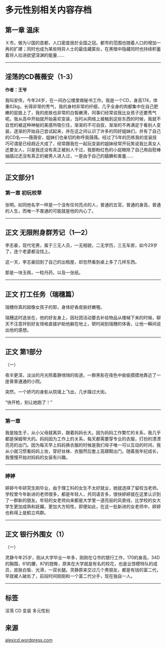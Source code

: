 # 多元性别相关内容存档

## 第一章 温床

Ｘ市。做为Ｕ国的首都，人口密度居於全国之冠。都市的范围也随着人口的增加一再的扩建；同时也成为某些特异人士的最佳藏匿处，在黑暗中隐藏同时也持续积蓄着将人拉进欲望深渊的能量……

---

## 淫荡的CD薇薇安（1-3）

**作者：王爷**

我叫安伟，今年24岁，在一间办公楼里做秘书工作。我是一个CD，身高174，体重62kg，长得非常的秀气，我的身材非常的纤细，几乎全身的肉都集中在自己肥嫩的屁股上了，我的皮肤也非常的白皙嫩滑，同事们经常说我比女孩子还要秀气呢。我从高中开始就开始喜欢变装，当时从网络上接触到这些东西的时候，我就不自觉的被这种神秘的美感所吸引住，渐渐的不可自拔，渐渐的不再满足于看别人变装，逐渐的开始自己尝试起来，并在这之间认识了许多的同好姐妹们，并有了自己的CD名——薇薇安，姐妹们也亲切的称呼我薇薇。经过了5年的历练我的变装技巧可谓是已经趋近大成了，经常跟我在一起玩变装的姐妹经常开玩笑说我比真女人还要女人，只是我还没有真正被别人干过，我那粉红色的小屁眼除了自己用自慰棒抽插过还没有真正的被男人进入过，一是由于自己的腼腆和害羞……

---

## 正文部分1

### 第一章 初玩校草

张明，如同他名字一样是一个没有任何亮点的人，普通的五官，普通的身高，普通的人生，而唯一不普通的可能就是他的内心了。

---

## 正文 无限附身群芳记（1—2）

李志豪，现代宅男，属于三无人员，一无相貌，二无学历，三无车房，如今29岁了，连个老婆都没找上。

这一天，李志豪回到了自己的出租屋，却忽然看到桌上多了几样东西。

那是一块玉佩，一粒丹药，以及一张纸。

---

## 正文 打工任务（瑞穗篇）

瑞穗你真的超像女孩子的耶，身体好香皮肤好嫩喔。

瑞穗这时迭坐在，他的好友身上，因社团活动要去补给物品从楼梯下来的时候，聊天不注意拌到好友琦格直接护助他躺在地上，顿时闻到瑞穗的体香，让他一瞬间说出他的感想。

---

## 正文 第1部分

（一）

夜半更深，淡淡的月光照着静悄悄的街道，一群黑影在夜色中偷偷摸摸地靠近了一座普普通通的小院。

突然，一个娇巧的身影从院墙上飞出，几步蹿过大街。

“快开枪，别让她跑了！”

---

### 第一章

我是独生子，从小父母就离异，跟着妈妈长大。因为妈妈工作繁忙的关系，我几乎都是保姆带大的。妈妈因为工作上的关系，每天都需要穿专业的衣服，打扮的漂漂亮亮的出门。因为每天早上妈妈换衣服的时候是我们母子唯一可以互动的时间，我从小就习惯看妈妈上妆，穿好丝袜、衣服然后套上高跟鞋出门。随着我年纪成长，我慢慢开始对妈妈的女装有兴趣。

---

### 婷婷

婷婷今年研究生刚毕业，由于理工科的女生不太好就业，她就选择了留校当老师。学校里今年新进的老师很多，都是年轻人，共同语言多，很快婷婷就在这里认识到了一群新的朋友。年轻的女老师向来都是大学里一道亮丽的风景线，比学校的女大学生更加成熟和妩媚，更加大方知性，即便如此，在这一批新进的女老师中，婷婷也称得上是鹤立鸡群。

---

## 正文 银行外围女（1）

（一）

灵静今年25岁，刚从大学毕业一年多，刚刚在Ｑ市的银行工作，170的身高，34D的胸围，61的腰，87的翘臀，原来在大学就是有名的校花，也是业馀模特队的成员，皮肤白皙、光滑，一双长腿。灵静原来交过几个男朋友，都是有钱的富二代，早就被人破处了，前段时间刚刚和一个富二代分手，现在独自一人。

---

## 标签

淫荡 CD 变装 多元性别

## 来源

[alexicd.wordpress.com](https://alexicd.wordpress.com/)